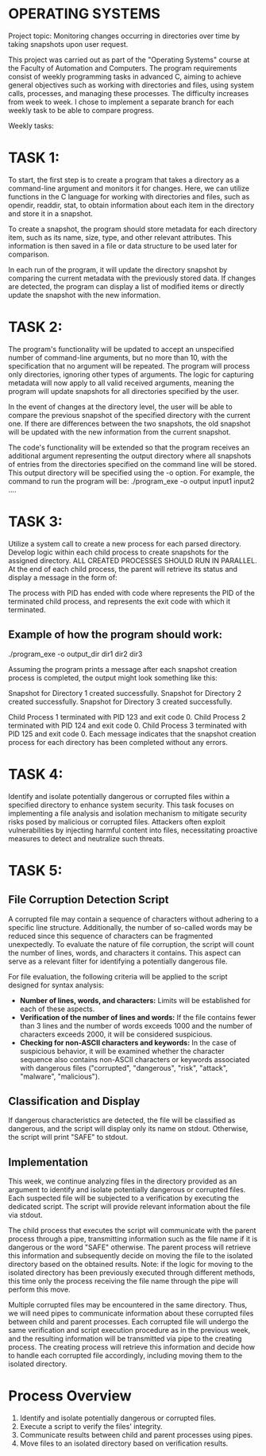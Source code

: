 

# OPERATING SYSTEMS

Project topic: Monitoring changes occurring in directories over time by taking snapshots upon user request.

This project was carried out as part of the "Operating Systems" course at the Faculty of Automation and Computers. 
The program requirements consist of weekly programming tasks in advanced C, aiming to achieve general objectives 
such as working with directories and files, using system calls, processes, and managing these processes. 
The difficulty increases from week to week. I chose to implement a separate branch for each weekly task to be able to compare progress.

Weekly tasks:

# TASK 1: 

To start, the first step is to create a program that takes a directory as a command-line argument and monitors it for changes. Here, we can utilize functions in the C language for working with directories and files, such as opendir, readdir, stat, to obtain information about each item in the directory and store it in a snapshot.

To create a snapshot, the program should store metadata for each directory item, such as its name, size, type, and other relevant attributes. This information is then saved in a file or data structure to be used later for comparison.

In each run of the program, it will update the directory snapshot by comparing the current metadata with the previously stored data. If changes are detected, the program can display a list of modified items or directly update the snapshot with the new information.

# TASK 2:

The program's functionality will be updated to accept an unspecified number of command-line arguments, but no more than 10, 
with the specification that no argument will be repeated. The program will process only directories, ignoring other types of arguments. 
The logic for capturing metadata will now apply to all valid received arguments, meaning the program will update snapshots for all directories specified by the user.

In the event of changes at the directory level, the user will be able to compare the previous snapshot of the specified directory with the current one. 
If there are differences between the two snapshots, the old snapshot will be updated with the new information from the current snapshot.

The code's functionality will be extended so that the program receives an additional argument representing the output directory where all 
snapshots of entries from the directories specified on the command line will be stored. This output directory will be specified using the -o option. 
For example, the command to run the program will be: ./program_exe -o output input1 input2 ....

# TASK 3:

Utilize a system call to create a new process for each parsed directory. Develop logic within each child process to create snapshots for the assigned directory. ALL CREATED PROCESSES SHOULD RUN IN PARALLEL. At the end of each child process, the parent will retrieve its status and display a message in the form of:

The process with PID has ended with code where represents the PID of the terminated child process, and represents the exit code with which it terminated. 

## Example of how the program should work: 
./program_exe -o output_dir dir1 dir2 dir3

Assuming the program prints a message after each snapshot creation process is completed, the output might look something like this:

Snapshot for Directory 1 created successfully. Snapshot for Directory 2 created successfully. Snapshot for Directory 3 created successfully.

Child Process 1 terminated with PID 123 and exit code 0. Child Process 2 terminated with PID 124 and exit code 0. Child Process 3 terminated with PID 125 and exit code 0. Each message indicates that the snapshot creation process for each directory has been completed without any errors.

# TASK 4:

Identify and isolate potentially dangerous or corrupted files within a specified directory to enhance system security.
This task focuses on implementing a file analysis and isolation mechanism to mitigate security risks posed by malicious or corrupted files. Attackers often exploit vulnerabilities by injecting harmful content into files, necessitating proactive measures to detect and neutralize such threats.

# TASK 5:

## File Corruption Detection Script

A corrupted file may contain a sequence of characters without adhering to a specific line structure. Additionally, the number of so-called words may be reduced since this sequence of characters can be fragmented unexpectedly. To evaluate the nature of file corruption, the script will count the number of lines, words, and characters it contains. This aspect can serve as a relevant filter for identifying a potentially dangerous file.

For file evaluation, the following criteria will be applied to the script designed for syntax analysis:

- **Number of lines, words, and characters:** Limits will be established for each of these aspects.
- **Verification of the number of lines and words:** If the file contains fewer than 3 lines and the number of words exceeds 1000 and the number of characters exceeds 2000, it will be considered suspicious.
- **Checking for non-ASCII characters and keywords:** In the case of suspicious behavior, it will be examined whether the character sequence also contains non-ASCII characters or keywords associated with dangerous files ("corrupted", "dangerous", "risk", "attack", "malware", "malicious").

## Classification and Display

If dangerous characteristics are detected, the file will be classified as dangerous, and the script will display only its name on stdout. Otherwise, the script will print "SAFE" to stdout.

## Implementation

This week, we continue analyzing files in the directory provided as an argument to identify and isolate potentially dangerous or corrupted files. Each suspected file will be subjected to a verification by executing the dedicated script. The script will provide relevant information about the file via stdout.

The child process that executes the script will communicate with the parent process through a pipe, transmitting information such as the file name if it is dangerous or the word "SAFE" otherwise. The parent process will retrieve this information and subsequently decide on moving the file to the isolated directory based on the obtained results. Note: if the logic for moving to the isolated directory has been previously executed through different methods, this time only the process receiving the file name through the pipe will perform this move.

Multiple corrupted files may be encountered in the same directory. Thus, we will need pipes to communicate information about these corrupted files between child and parent processes. Each corrupted file will undergo the same verification and script execution procedure as in the previous week, and the resulting information will be transmitted via pipe to the creating process. The creating process will retrieve this information and decide how to handle each corrupted file accordingly, including moving them to the isolated directory.

# Process Overview

1. Identify and isolate potentially dangerous or corrupted files.
2. Execute a script to verify the files' integrity.
3. Communicate results between child and parent processes using pipes.
4. Move files to an isolated directory based on verification results.
